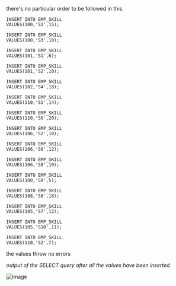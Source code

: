 there's no particular order to be followed in this.

```
INSERT INTO EMP_SKILL
VALUES(100,'S1',15);

INSERT INTO EMP_SKILL 
VALUES(100,'S3',10);

INSERT INTO EMP_SKILL 
VALUES(101,'S1',6);

INSERT INTO EMP_SKILL 
VALUES(101,'S2',10);

INSERT INTO EMP_SKILL 
VALUES(102,'S4',18);

INSERT INTO EMP_SKILL 
VALUES(110,'S1',14);

INSERT INTO EMP_SKILL 
VALUES(110,'S6',20);

INSERT INTO EMP_SKILL 
VALUES(106,'S2',10);

INSERT INTO EMP_SKILL 
VALUES(106,'S6',12);

INSERT INTO EMP_SKILL 
VALUES(106,'S8',10);

INSERT INTO EMP_SKILL 
VALUES(108,'S9',5);

INSERT INTO EMP_SKILL 
VALUES(108,'S6',18);

INSERT INTO EMP_SKILL 
VALUES(105,'S7',12);

INSERT INTO EMP_SKILL 
VALUES(105,'S10',11);

INSERT INTO EMP_SKILL 
VALUES(110,'S2',7);
```

the values throw no errors

_output of the SELECT query after all the values have been inserted_

![image](https://user-images.githubusercontent.com/91502997/218650402-134f300e-6a35-417a-a63b-625814cdccca.png)
